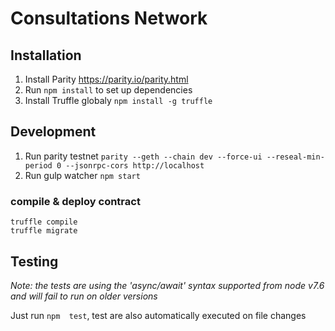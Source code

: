 # Consultations Network

## Installation
1. Install Parity https://parity.io/parity.html
2. Run `npm install` to set up dependencies
3. Install Truffle globaly `npm install -g truffle`

## Development
1. Run parity testnet `parity --geth --chain dev --force-ui --reseal-min-period 0 --jsonrpc-cors http://localhost`
2. Run gulp watcher `npm start`

### compile & deploy contract
```
truffle compile
truffle migrate
```

## Testing
*Note: the tests are using the 'async/await' syntax supported from node v7.6 and will fail to run on older versions*

Just run `npm  test`, test are also automatically executed on file changes

